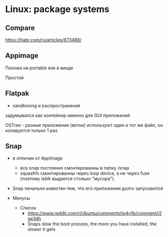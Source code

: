 # Linux: package systems

## Compare

https://habr.com/ru/articles/673488/

## Appimage

Похожа на portable exe в винде

Простой

## Flatpak

+ sandboxing и распространения

задумывался как контейнер именно для GUI приложений

OSTree - разные приложения (ветки) используют один и тот же файл, он копируется только 1 раз.

## Snap

- в отличии от AppImage
  - все snap постоянно смонтированны в папку /snap
  - squashfs смонтированны через loop device, а не через fuse (поэтому lsblk выдается столько "мусора").

- Snap печально известен тем, что его приложения долго запускаются

- Минусы
  - Список
    - https://www.reddit.com/r/Ubuntu/comments/tq4v1b/comment/i2ge3dh
    - Snaps slow the boot process, the more you have installed, the slower it gets
